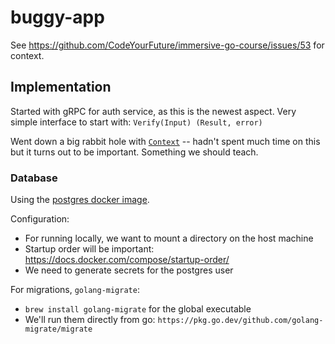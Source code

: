 # buggy-app

See https://github.com/CodeYourFuture/immersive-go-course/issues/53 for context.

## Implementation

Started with gRPC for auth service, as this is the newest aspect. Very simple interface to start with: `Verify(Input) (Result, error)`

Went down a big rabbit hole with [`Context`](https://go.dev/blog/context) -- hadn't spent much time on this but it turns out to be important. Something we should teach.

### Database

Using the [postgres docker image](https://github.com/docker-library/docs/blob/master/postgres/README.md).

Configuration:

- For running locally, we want to mount a directory on the host machine
- Startup order will be important: https://docs.docker.com/compose/startup-order/
- We need to generate secrets for the postgres user

For migrations, `golang-migrate`:

- `brew install golang-migrate` for the global executable
- We'll run them directly from go: `https://pkg.go.dev/github.com/golang-migrate/migrate`
